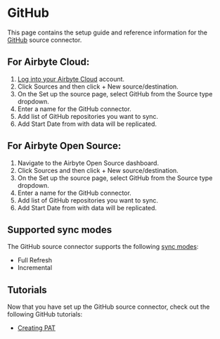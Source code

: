 # GitHub

<HideInUI>

This page contains the setup guide and reference information for the [GitHub](https://www.github.com) source connector.

</HideInUI>

## For Airbyte Cloud:

1. [Log into your Airbyte Cloud](https://cloud.airbyte.com/workspaces) account.
2. Click Sources and then click + New source/destination.
3. On the Set up the source page, select GitHub from the Source type dropdown.
4. Enter a name for the GitHub connector.
5. Add list of GitHub repositories you want to sync.
6. Add Start Date from with data will be replicated.

## For Airbyte Open Source:

1. Navigate to the Airbyte Open Source dashboard.
2. Click Sources and then click + New source/destination.
3. On the Set up the source page, select GitHub from the Source type dropdown.
4. Enter a name for the GitHub connector.
5. Add list of GitHub repositories you want to sync.
6. Add Start Date from with data will be replicated.

## Supported sync modes

The GitHub source connector supports the following [sync modes](/cloud/core-concepts/#connection-sync-modes):

- Full Refresh
- Incremental

## Tutorials

Now that you have set up the GitHub source connector, check out the following GitHub tutorials:

- [Creating PAT](https://docs.github.com/en/enterprise-server@3.9/authentication/keeping-your-account-and-data-secure/managing-your-personal-access-tokens)
